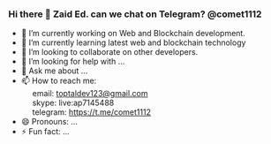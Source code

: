 ### Hi there 👋 Zaid Ed. can we chat on Telegram? @comet1112

- 🔭 I’m currently working on Web and Blockchain development.
- 🌱 I’m currently learning latest web and blockchain technology
- 👯 I’m looking to collaborate on other developers.
- 🤔 I’m looking for help with ...
- 💬 Ask me about ...
- 📫 How to reach me: <br>&nbsp;&nbsp;&nbsp;&nbsp;
      email: toptaldev123@gmail.com <br>&nbsp;&nbsp;&nbsp;&nbsp;
      skype: live:ap7145488<br>&nbsp;&nbsp;&nbsp;&nbsp;
      telegram: https://t.me/comet1112
- 😄 Pronouns: ...
- ⚡ Fun fact: ...

